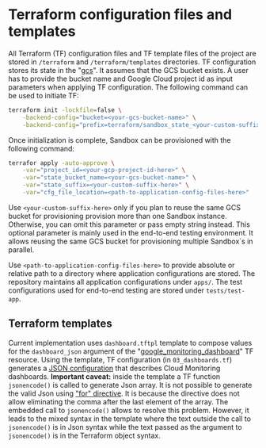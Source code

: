 # Terraform configuration files and templates

All Terraform (TF) configuration files and TF template files of the project are
stored in `/terraform` and `/terraform/templates` directories.
TF configuration stores its state in the "[gcs][tf-gcs]".
It assumes that the GCS bucket exists. A user has to provide the bucket name
and Google Cloud project id as input parameters when applying TF configuration.
The following command can be used to initiate TF:

```bash
terraform init -lockfile=false \
    -backend-config="bucket=<your-gcs-bucket-name>" \
    -backend-config="prefix=terraform/sandbox_state_<your-custom-suffix-here>"
```

Once initialization is complete, Sandbox can be provisioned with the following
command:

```bash
terrafor apply -auto-approve \
    -var="project_id=<your-gcp-project-id-here>" \
    -var="state_bucket_name=<your-gcs-bucket-name>" \
    -var="state_suffix=<your-custom-suffix-here>" \
    -var="cfg_file_location=<path-to-application-config-files-here>"
```

Use `<your-custom-suffix-here>` only if you plan to reuse the same GCS bucket
for provisioning provision more than one Sandbox instance.
Otherwise, you can omit this parameter or pass empty string instead.
This optional parameter is mainly used in the end-to-end testing environment.
It allows reusing the same GCS bucket for provisioning multiple Sandbox`s
in parallel.

Use `<path-to-application-config-files-here>` to provide absolute or relative
path to a directory where application configurations are stored.
The repository maintains all application configurations under `apps/`.
The test configurations used for end-to-end testing are stored under
`tests/test-app`.

## Terraform templates

Current implementation uses `dashboard.tftpl` template to compose values for
the `dashboard_json` argument of the "[google_monitoring_dashboard][gmd-doc]" TF
resource.
Using the template, TF configuration (in `03_dashboards.tf`) generates a
[JSON configuration][json-config] that describes Cloud Monitoring dashboards.
**Important caveat:** inside the template a TF function `jsonencode()` is
called to generate Json array.
It is not possible to generate the valid Json using ["for" directive][for-doc].
It is because the directive does not allow eliminating the comma after the
last element of the array. The embedded call to `jsonencode()` allows to
resolve this problem.
However, it leads to the mixed syntax in the template where the text outside
the call to `jsonencode()` is in Json syntax while the text passed as the
argument to `jsonencode()` is in the Terraform object syntax.

[tf-gcs]: https://www.terraform.io/language/settings/backends/gcs
[gmd-doc]: https://registry.terraform.io/providers/hashicorp/google/latest/docs/resources/monitoring_dashboard
[json-config]: https://cloud.google.com/monitoring/api/ref_v3/rest/v1/projects.dashboards
[for-doc]: https://www.terraform.io/language/expressions/strings#directives
